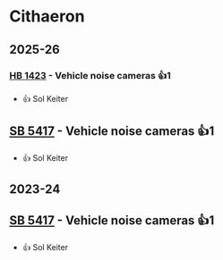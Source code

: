 # Cithaeron
## 2025-26

### [HB 1423](/bill/2025-26/hb/1423/) - Vehicle noise cameras 👍1  
* 👍 Sol Keiter

## [SB 5417](/bill/2025-26/sb/5417/) - Vehicle noise cameras 👍1  
* 👍 Sol Keiter

## 2023-24

## [SB 5417](/bill/2023-24/sb/5417/) - Vehicle noise cameras 👍1  
* 👍 Sol Keiter
